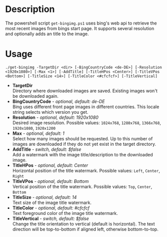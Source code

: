 # Description
The powershell script `get-bingimg.ps1` uses bing's web api to retrieve the most recent images from bings start page. It supports several resolution and optionally adds an title to the image.

# Usage
`./get-bingimg -TargetDir <dir> [-BingCountryCode <de-DE>] [-Resolution <1920x1080>] [-Max <1>] [-AddTitle] [-TitleHPos <Center>] [-TitleVPos <Bottom>] [-TitleSize <14>] [-TitleColor <#cfcfcf>] [-TitleVertical]`
- **TargetDir**
  <br/>Directory where downloaded images are saved. Existing images won't be downloaded again.
- **BingCountryCode** - *optional, default: de-DE*
  <br/>Bing uses different front page images in different countries. This locale string selects which version you get.
- **Resolution** - *optional, default: 1920x1080*
  <br/>Desired image resolution. Possible values: `1024x768`, `1280x768`, `1366x768`, `1920x1080`, `1920x1200`
- **Max** - *optional, default: 1*
  <br/>Select how many images should be requested. Up to this number of images are downloaded if they do not yet exist in the target directory.
- **AddTitle** - *switch, default: $false*
  <br/>Add a watermark with the image title/description to the downloaded image.
- **TitleHPos** - *optional, default: Center*
  <br/>Horizontal position of the title watermark. Possible values: `Left`, `Center`, `Right`
- **TitleVPos** - *optional, default: Bottom* 
  <br/>Vertical position of the title watermark. Possible values: `Top`, `Center`, `Bottom`
- **TitleSize** - *optional, default: 14*
  <br/>Text size of the image title watermark.
- **TitleColor** - *optional, default: #cfcfcf*
  <br/>Text foreground color of the image title watermark.
- **TitleVertical** - *switch, default: $false*
  <br/>Change the title orientation to vertical (default is horizontal). The text direction will be top-to-bottom if aligned left, otherwise bottom-to-top.